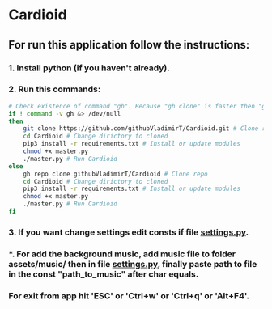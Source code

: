 # Cardioid

## For run this application follow the instructions:

### 1. Install python (if you haven't already).

### 2. Run this commands:
``` bash
# Check existence of command "gh". Because "gh clone" is faster then "git clone"
if ! command -v gh &> /dev/null
then
	git clone https://github.com/githubVladimirT/Cardioid.git # Clone repo
	cd Cardioid # Change dirictory to cloned
	pip3 install -r requirements.txt # Install or update modules
	chmod +x master.py
	./master.py # Run Cardioid
else
	gh repo clone githubVladimirT/Cardioid # Clone repo
	cd Cardioid # Change dirictory to cloned
	pip3 install -r requirements.txt # Install or update modules
	chmod +x master.py
	./master.py # Run Cardioid
fi
```

### 3. If you want change settings edit consts if file [settings.py](https://github.com/githubVladimirT/Cardioid/blob/main/settings.py).

### *. For add the background music, add music file to folder assets/music/ then in file [settings.py](https://github.com/githubVladimirT/Cardioid/blob/main/settings.py), finally paste path to file in the const "path_to_music" after char equals.

### For exit from app hit 'ESC' or 'Ctrl+w' or 'Ctrl+q' or 'Alt+F4'.
